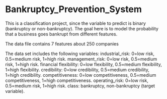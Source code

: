 # Bankruptcy_Prevention_System
 This is a classification project, since the variable to predict is binary (bankruptcy or non-bankruptcy). The goal here is to model the probability that a business goes bankrupt from different features.

The data file contains 7 features about 250 companies

The data set includes the following variables:
industrial_risk: 0=low risk, 0.5=medium risk, 1=high risk. 
management_risk: 0=low risk, 0.5=medium risk, 1=high risk. 
financial flexibility: 0=low flexibility, 0.5=medium flexibility, 1=high flexibility. 
credibility: 0=low credibility, 0.5=medium credibility, 1=high credibility. 
competitiveness: 0=low competitiveness, 0.5=medium competitiveness, 1=high competitiveness.
operating_risk: 0=low risk, 0.5=medium risk, 1=high risk. 
class: bankruptcy, non-bankruptcy (target variable).
